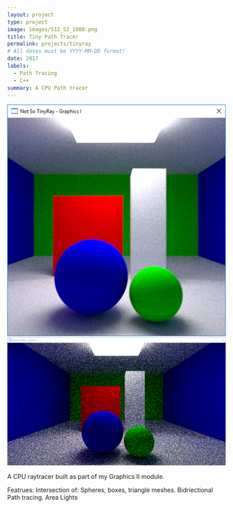 ```yaml
---
layout: project
type: project
image: images/512_S2_1000.png
title: Tiny Path Tracer
permalink: projects/tinyray
# All dates must be YYYY-MM-DD format!
date: 2017
labels:
  - Path Tracing
  - C++
summary: A CPU Path tracer
---
```


<div class="ui small rounded images">
  <img class="ui image" src="../images/512_S2_1000.png">
  <img class="ui image" src="../images/720p_S2_10_.png">
</div>

A CPU raytracer built as part of my Graphics II module.

Featrues:
Intersection of: Spheres, boxes, triangle meshes.
Bidriectional Path tracing.
Area Lights






